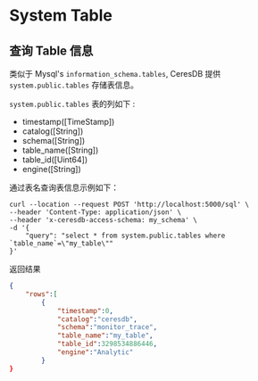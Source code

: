 # System Table

## 查询 Table 信息

类似于 Mysql's `information_schema.tables`, CeresDB 提供 `system.public.tables` 存储表信息。

`system.public.tables` 表的列如下 :
* timestamp([TimeStamp])
* catalog([String])
* schema([String])
* table_name([String])
* table_id([Uint64])
* engine([String])


通过表名查询表信息示例如下：

```shell
curl --location --request POST 'http://localhost:5000/sql' \
--header 'Content-Type: application/json' \
--header 'x-ceresdb-access-schema: my_schema' \
-d '{
    "query": "select * from system.public.tables where `table_name`=\"my_table\""
}'
```
返回结果
```json
{
    "rows":[
        {
            "timestamp":0,
            "catalog":"ceresdb",
            "schema":"monitor_trace",
            "table_name":"my_table",
            "table_id":3298534886446,
            "engine":"Analytic"
        }
}
```